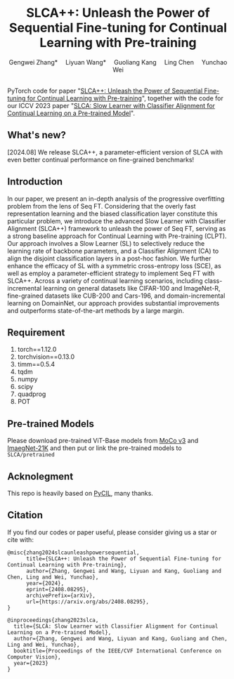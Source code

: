 
<div align="center">
  
  <div>
  <h1>SLCA++: Unleash the Power of Sequential Fine-tuning for Continual Learning with Pre-training</h1>
  </div>

  <div>
      Gengwei Zhang*&emsp; Liyuan Wang*&emsp; Guoliang Kang&emsp; Ling Chen&emsp; Yunchao Wei
  </div>
  <br/>

</div>


PyTorch code for paper "[SLCA++: Unleash the Power of Sequential Fine-tuning for Continual Learning with Pre-training](https://arxiv.org/abs/2408.08295)", together with the code for our ICCV 2023 paper "[SLCA: Slow Learner with Classifier Alignment for Continual Learning on a Pre-trained Model](https://arxiv.org/abs/2303.05118)". 

## What's new?
[2024.08] We release SLCA++, a parameter-efficient version of SLCA with even better continual performance on fine-grained benchmarks!

## Introduction
In our paper, we present an in-depth analysis of the progressive overfitting problem from the lens of Seq FT. Considering that the overly fast representation learning and the biased classification layer constitute this particular problem, we introduce the advanced Slow Learner with Classifier Alignment (SLCA++) framework to unleash the power of Seq FT, serving as a strong baseline approach for Continual Learning with Pre-training (CLPT). Our approach involves a Slow Learner (SL) to selectively reduce the learning rate of backbone parameters, and a Classifier Alignment (CA) to align the disjoint classification layers in a post-hoc fashion. We further enhance the efficacy of SL with a symmetric cross-entropy loss (SCE), as well as employ a parameter-efficient strategy to implement Seq FT with SLCA++. Across a variety of continual learning scenarios, including class-incremental learning on general datasets like CIFAR-100 and ImageNet-R, fine-grained datasets like CUB-200 and Cars-196, and domain-incremental learning on DomainNet, our approach provides substantial improvements and outperforms state-of-the-art methods by a large margin.



## Requirement
1. torch==1.12.0  
2. torchvision==0.13.0  
3. timm==0.5.4  
4. tqdm  
5. numpy  
6. scipy  
7. quadprog  
8. POT  

## Pre-trained Models
Please download pre-trained ViT-Base models from [MoCo v3](https://drive.google.com/file/d/1bshDu4jEKztZZvwpTVXSAuCsDoXwCkfy/view?usp=share_link) and [ImaegNet-21K](https://drive.google.com/file/d/1PcAOf0tJYs1FVDpj-7lrkSuwXTJXVmuk/view?usp=share_link) and then put or link the pre-trained models to ```SLCA/pretrained```

## Acknolegment
This repo is heavily based on [PyCIL](https://github.com/G-U-N/PyCIL), many thanks.

## Citation

If you find our codes or paper useful, please consider giving us a star or cite with:  

```
@misc{zhang2024slcaunleashpowersequential,
      title={SLCA++: Unleash the Power of Sequential Fine-tuning for Continual Learning with Pre-training}, 
      author={Zhang, Gengwei and Wang, Liyuan and Kang, Guoliang and Chen, Ling and Wei, Yunchao},
      year={2024},
      eprint={2408.08295},
      archivePrefix={arXiv},
      url={https://arxiv.org/abs/2408.08295}, 
}
```

```
@inproceedings{zhang2023slca,
  title={SLCA: Slow Learner with Classifier Alignment for Continual Learning on a Pre-trained Model},
  author={Zhang, Gengwei and Wang, Liyuan and Kang, Guoliang and Chen, Ling and Wei, Yunchao},
  booktitle={Proceedings of the IEEE/CVF International Conference on Computer Vision},
  year={2023}
}
```
